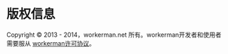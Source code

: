 # 版权信息

Copyright © 2013 - 2014，workerman.net 所有。workerman开发者和使用者需要服从 [workerman许可协议](http://www.workerman.net/license)。
